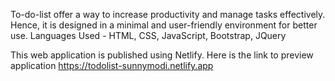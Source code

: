 To-do-list offer a way to increase productivity and manage tasks effectively. Hence, it is designed in a minimal and user-friendly environment for better use.
Languages Used - HTML, CSS, JavaScript, Bootstrap, JQuery

This web application is published using Netlify. Here is the link to preview application
https://todolist-sunnymodi.netlify.app
